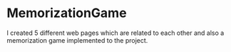 # MemorizationGame
 I created 5 different web pages which are related to each other and also a memorization game implemented to the project.

